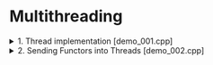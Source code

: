 # Multithreading

<details>

<summary>1. Thread implementation [demo_001.cpp]</summary>

## Overview

This program demonstrates basic multithreading in C++ using the `<thread>` library. It creates two concurrent threads that print messages to the console: the main thread and a spawned worker thread.

## What This Code Does

The program spawns a secondary thread (`t1`) that runs the `func1()` function while the main thread continues its own execution. Both threads attempt to print 100 messages to the console:

- **Thread T1**: Prints `--T1` 100 times
- **Main Thread**: Prints `MAIN--` 100 times

Because both threads write to `std::cout` concurrently, the output will be interleaved in an unpredictable pattern.

## Key Concepts Demonstrated

### 1. **Thread Creation**
```cpp
std::thread t1(func1);
```
Creates a new thread that immediately begins executing the `func1()` function.

### 2. **Thread Joining**
```cpp
t1.join();
```
The main thread waits for thread `t1` to complete before continuing. This is crucial because:
- A thread object must be either joined or detached before it's destroyed
- Failing to join/detach causes the program to call `std::terminate()`

### 3. **Exception-Safe Thread Management**
The try-catch block ensures that even if an exception occurs in the main thread:
- The spawned thread `t1` is properly joined (cleanup)
- The exception is then re-thrown for proper error handling
- This prevents thread leaks and undefined behavior

## Building and Running

### Compilation
```bash
g++ -std=c++11 -pthread demo_001.cpp -o threading_demo
```

### Execution
```bash
./threading_demo
```

## Important Notes

- **Thread Safety**: This code has a race condition. Multiple threads writing to `std::cout` simultaneously can cause garbled output. For production code, use proper synchronization (mutexes) when accessing shared resources.
- **C++11 Required**: The `<thread>` library requires C++11 or later.
- **Compilation Flag**: Use `-pthread` flag when compiling with GCC/Clang to link the threading library.

## Learning Points

This example is ideal for understanding:
- How to create and manage threads in C++
- Why proper thread joining is essential
- The importance of exception-safe thread management
- The concept of concurrent execution and race conditions

</details>

<details>

<summary>2. Sending Functors into Threads [demo_002.cpp]</summary>

## Overview

This program demonstrates advanced C++ threading concepts including functors, parameter passing methods, move semantics, and thread management. It's structured as six progressive demonstrations that build upon each other to teach different aspects of multithreading.

## What This Code Demonstrates

### Demo 1: Basic Functor Threading
Shows how to use a functor (function object) with threads. A functor is created, then passed to a thread constructor.

```cpp
MyFunctor1 fuctr;
std::thread t(fuctr);
```

### Demo 2: Inline Functor Creation
Demonstrates creating a temporary functor object directly in the thread constructor. The extra parentheses `((MyFunctor1()))` prevent the "most vexing parse" - a C++ ambiguity where the compiler might interpret it as a function declaration.

```cpp
std::thread t((MyFunctor1()));
```

### Demo 3: Passing Arguments by Reference
Uses `std::ref()` to pass a reference to a thread. Both the main thread and the spawned thread can access and modify the same variable.

```cpp
std::string mytext = "message to T";
std::thread t((MyFunctor2()), std::ref(mytext));
```

**Key Point**: The variable remains valid and accessible in the main thread.

### Demo 4: Move Semantics
Demonstrates `std::move()` to transfer ownership of a variable to the thread. After moving, the original variable becomes empty (moved-from state).

```cpp
std::thread t((MyFunctor3()), std::move(mytext));
// mytext is now empty!
```

**Important**: The original comment mentions segmentation fault, but actually, the moved-from string is just empty - printing it is safe but shows nothing.

### Demo 5: Moving Thread Objects
Shows that threads cannot be copied, only moved. This transfers ownership of the thread from one `std::thread` object to another.

```cpp
std::thread t2 = std::move(t);
// t is no longer joinable; must use t2
```

**Key Concept**: `std::thread` is a move-only type. After moving, the original thread object is in a non-joinable state.

### Demo 6: Thread IDs
Demonstrates how to retrieve and track thread identifiers using `get_id()` and `std::this_thread::get_id()`.

```cpp
std::cout << "main thread ID:" << std::this_thread::get_id() << std::endl;
std::cout << "t ID:" << t.get_id() << std::endl;
```

After moving a thread, the original thread object shows an invalid ID, while the new object retains the actual thread ID.

## Key Concepts Explained

### Functors vs Functions
A **functor** is a class that overloads the `operator()`, making objects of that class callable like functions. Functors can maintain state and are ideal for thread operations.

### Most Vexing Parse
The extra parentheses in `std::thread t((MyFunctor1()))` prevent C++ from interpreting this as a function declaration instead of object creation.

### std::ref() vs std::move()
- **`std::ref()`**: Passes a reference wrapper, allowing shared access to the variable
- **`std::move()`**: Transfers ownership, making the original variable invalid

### Thread Move Semantics
Threads cannot be copied (no copy constructor) but can be moved. This ensures only one object manages each thread's lifetime.

### Hardware Concurrency
`std::thread::hardware_concurrency()` returns the number of concurrent threads supported by the hardware (typically the number of CPU cores). This helps avoid **over-subscription** - creating more threads than the system can efficiently handle.

## Building and Running

### Compilation
```bash
g++ -std=c++11 -pthread main.cpp -o threading_demo
```

### Execution
```bash
./threading_demo
```

## Expected Output

**Note**: Thread IDs and their exact output format may vary by system.

## Important Concepts

### Move-Only Types
`std::thread` is move-only to prevent resource management issues:
- Copying would create two objects managing the same thread
- Only one object should be responsible for joining/detaching
- Moving transfers this responsibility safely

### Parameter Passing Safety
When passing parameters to threads:
- **By value**: Safe, but creates a copy
- **By reference with `std::ref()`**: Fast, but requires careful lifetime management
- **By move with `std::move()`**: Efficient for large objects, transfers ownership

### Exception Safety
All demos use try-catch blocks to ensure threads are properly joined even if exceptions occur, preventing resource leaks and undefined behavior.

## Common Pitfalls

1. **Forgetting std::ref()**: Without it, arguments are copied even if the functor expects a reference
2. **Using moved-from objects**: After `std::move()`, the original object is in an unspecified state
3. **Not joining moved threads**: After moving a thread, join the new owner, not the original
4. **Over-subscription**: Creating too many threads can degrade performance

## Learning Objectives

This example teaches:
- How to use functors with threads
- Different methods of passing arguments to threads
- Move semantics in the context of thread management
- Thread ownership and lifetime management
- How to query system threading capabilities
- Exception-safe thread management patterns

## Requirements

- C++11 or later
- POSIX threads library (linked with `-pthread`)
- Compiler: GCC, Clang, or MSVC with C++11 support

</details>